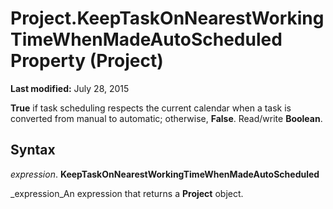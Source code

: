 
# Project.KeepTaskOnNearestWorkingTimeWhenMadeAutoScheduled Property (Project)

 **Last modified:** July 28, 2015

 **True** if task scheduling respects the current calendar when a task is converted from manual to automatic; otherwise, **False**. Read/write  **Boolean**.

## Syntax

 _expression_. **KeepTaskOnNearestWorkingTimeWhenMadeAutoScheduled**

 _expression_An expression that returns a  **Project** object.

